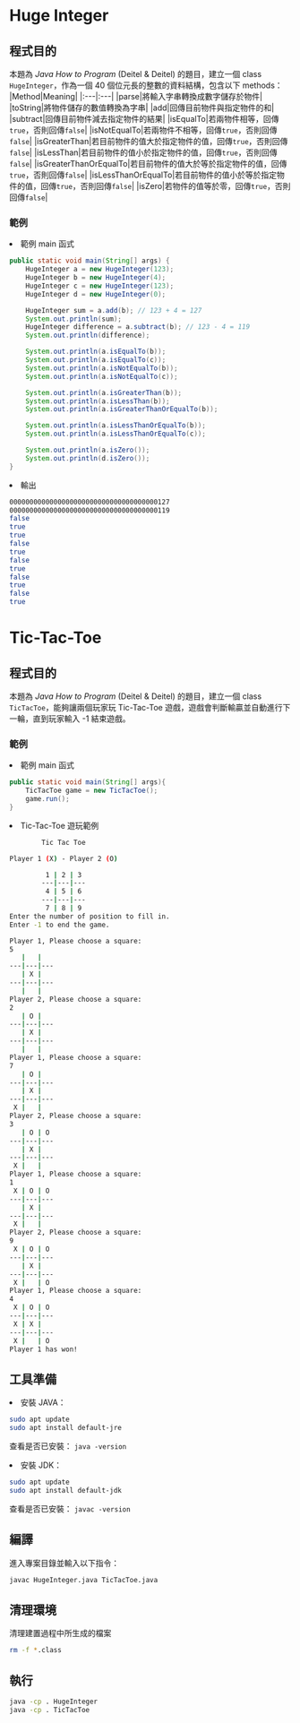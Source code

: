 # Huge Integer
## 程式目的
本題為 *Java How to Program* (Deitel & Deitel) 的題目，建立一個 class `HugeInteger`，作為一個 40 個位元長的整數的資料結構，包含以下 methods：
|Method|Meaning|
|:---|:---|
|parse|將輸入字串轉換成數字儲存於物件|
|toString|將物件儲存的數值轉換為字串|
|add|回傳目前物件與指定物件的和|
|subtract|回傳目前物件減去指定物件的結果|
|isEqualTo|若兩物件相等，回傳`true`，否則回傳`false`|
|isNotEqualTo|若兩物件不相等，回傳`true`，否則回傳`false`|
|isGreaterThan|若目前物件的值大於指定物件的值，回傳`true`，否則回傳`false`|
|isLessThan|若目前物件的值小於指定物件的值，回傳`true`，否則回傳`false`|
|isGreaterThanOrEqualTo|若目前物件的值大於等於指定物件的值，回傳`true`，否則回傳`false`|
|isLessThanOrEqualTo|若目前物件的值小於等於指定物件的值，回傳`true`，否則回傳`false`|
|isZero|若物件的值等於零，回傳`true`，否則回傳`false`|

### 範例
<li>範例 main 函式</li>

```java
public static void main(String[] args) {
    HugeInteger a = new HugeInteger(123);
    HugeInteger b = new HugeInteger(4);
    HugeInteger c = new HugeInteger(123);
    HugeInteger d = new HugeInteger(0);

    HugeInteger sum = a.add(b); // 123 + 4 = 127
    System.out.println(sum);
    HugeInteger difference = a.subtract(b); // 123 - 4 = 119
    System.out.println(difference);

    System.out.println(a.isEqualTo(b));
    System.out.println(a.isEqualTo(c));
    System.out.println(a.isNotEqualTo(b));
    System.out.println(a.isNotEqualTo(c));

    System.out.println(a.isGreaterThan(b));
    System.out.println(a.isLessThan(b));
    System.out.println(a.isGreaterThanOrEqualTo(b));

    System.out.println(a.isLessThanOrEqualTo(b));
    System.out.println(a.isLessThanOrEqualTo(c));

    System.out.println(a.isZero());
    System.out.println(d.isZero());
}
```
<li>輸出</li>

```bash
0000000000000000000000000000000000000127
0000000000000000000000000000000000000119
false
true
true
false
true
false
true
false
true
false
true
```

# Tic-Tac-Toe
## 程式目的
本題為 *Java How to Program* (Deitel & Deitel) 的題目，建立一個 class `TicTacToe`，能夠讓兩個玩家玩 Tic-Tac-Toe 遊戲，遊戲會判斷輸贏並自動進行下一輪，直到玩家輸入 -1 結束遊戲。

### 範例
<li>範例 main 函式</li>

```java
public static void main(String[] args){
    TicTacToe game = new TicTacToe();
    game.run();
}
```
<li>Tic-Tac-Toe 遊玩範例</li>

```bash
        Tic Tac Toe

Player 1 (X) - Player 2 (O)

         1 | 2 | 3
        ---|---|---
         4 | 5 | 6
        ---|---|---
         7 | 8 | 9
Enter the number of position to fill in.
Enter -1 to end the game.

Player 1, Please choose a square:
5
   |   |
---|---|---
   | X |
---|---|---
   |   |
Player 2, Please choose a square:
2
   | O |
---|---|---
   | X |
---|---|---
   |   |
Player 1, Please choose a square:
7
   | O |
---|---|---
   | X |
---|---|---
 X |   |
Player 2, Please choose a square:
3
   | O | O
---|---|---
   | X |
---|---|---
 X |   |
Player 1, Please choose a square:
1
 X | O | O
---|---|---
   | X |
---|---|---
 X |   |
Player 2, Please choose a square:
9
 X | O | O
---|---|---
   | X |
---|---|---
 X |   | O
Player 1, Please choose a square:
4
 X | O | O
---|---|---
 X | X |
---|---|---
 X |   | O
Player 1 has won!
```

## 工具準備

<li>安裝 JAVA：</li>

```bash
sudo apt update
sudo apt install default-jre
```
查看是否已安裝： ```java -version```

<li>安裝 JDK：</li>

```bash
sudo apt update
sudo apt install default-jdk
```
查看是否已安裝： ```javac -version```

## 編譯
進入專案目錄並輸入以下指令：
```bash
javac HugeInteger.java TicTacToe.java
```

## 清理環境
清理建置過程中所生成的檔案
```bash
rm -f *.class
```

## 執行
```bash
java -cp . HugeInteger
java -cp . TicTacToe
```